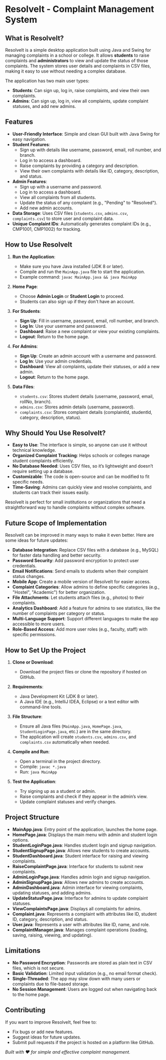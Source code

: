 # ResolveIt - Complaint Management System

## What is ResolveIt?

ResolveIt is a simple desktop application built using Java and Swing for managing complaints in a school or college. It allows **students** to raise complaints and **administrators** to view and update the status of those complaints. The system stores user details and complaints in CSV files, making it easy to use without needing a complex database.

The application has two main user types:
- **Students**: Can sign up, log in, raise complaints, and view their own complaints.
- **Admins**: Can sign up, log in, view all complaints, update complaint statuses, and add new admins.

## Features

- **User-Friendly Interface**: Simple and clean GUI built with Java Swing for easy navigation.
- **Student Features**:
  - Sign up with details like username, password, email, roll number, and branch.
  - Log in to access a dashboard.
  - Raise complaints by providing a category and description.
  - View their own complaints with details like ID, category, description, and status.
- **Admin Features**:
  - Sign up with a username and password.
  - Log in to access a dashboard.
  - View all complaints from all students.
  - Update the status of any complaint (e.g., "Pending" to "Resolved").
  - Add new admin accounts.
- **Data Storage**: Uses CSV files (`students.csv`, `admins.csv`, `complaints.csv`) to store user and complaint data.
- **Unique Complaint IDs**: Automatically generates complaint IDs (e.g., CMP1001, CMP1002) for tracking.

## How to Use ResolveIt

1. **Run the Application**:
   - Make sure you have Java installed (JDK 8 or later).
   - Compile and run the `MainApp.java` file to start the application.
   - Example command: `javac MainApp.java && java MainApp`

2. **Home Page**:
   - Choose **Admin Login** or **Student Login** to proceed.
   - Students can also sign up if they don't have an account.

3. **For Students**:
   - **Sign Up**: Fill in username, password, email, roll number, and branch.
   - **Log In**: Use your username and password.
   - **Dashboard**: Raise a new complaint or view your existing complaints.
   - **Logout**: Return to the home page.

4. **For Admins**:
   - **Sign Up**: Create an admin account with a username and password.
   - **Log In**: Use your admin credentials.
   - **Dashboard**: View all complaints, update their statuses, or add a new admin.
   - **Logout**: Return to the home page.

5. **Data Files**:
   - `students.csv`: Stores student details (username, password, email, rollNo, branch).
   - `admins.csv`: Stores admin details (username, password).
   - `complaints.csv`: Stores complaint details (complaintId, studentId, category, description, status).

## Why Should You Use ResolveIt?

- **Easy to Use**: The interface is simple, so anyone can use it without technical knowledge.
- **Organized Complaint Tracking**: Helps schools or colleges manage student complaints efficiently.
- **No Database Needed**: Uses CSV files, so it’s lightweight and doesn’t require setting up a database.
- **Customizable**: The code is open-source and can be modified to fit specific needs.
- **Time-Saving**: Admins can quickly view and resolve complaints, and students can track their issues easily.

ResolveIt is perfect for small institutions or organizations that need a straightforward way to handle complaints without complex software.

## Future Scope of Implementation

ResolveIt can be improved in many ways to make it even better. Here are some ideas for future updates:
- **Database Integration**: Replace CSV files with a database (e.g., MySQL) for faster data handling and better security.
- **Password Security**: Add password encryption to protect user credentials.
- **Email Notifications**: Send emails to students when their complaint status changes.
- **Mobile App**: Create a mobile version of ResolveIt for easier access.
- **Complaint Categories**: Allow admins to define specific categories (e.g., "Hostel", "Academic") for better organization.
- **File Attachments**: Let students attach files (e.g., photos) to their complaints.
- **Analytics Dashboard**: Add a feature for admins to see statistics, like the number of complaints per category or status.
- **Multi-Language Support**: Support different languages to make the app accessible to more users.
- **Role-Based Access**: Add more user roles (e.g., faculty, staff) with specific permissions.

## How to Set Up the Project

1. **Clone or Download**:
   - Download the project files or clone the repository if hosted on GitHub.

2. **Requirements**:
   - Java Development Kit (JDK 8 or later).
   - A Java IDE (e.g., IntelliJ IDEA, Eclipse) or a text editor with command-line tools.

3. **File Structure**:
   - Ensure all Java files (`MainApp.java`, `HomePage.java`, `StudentLoginPage.java`, etc.) are in the same directory.
   - The application will create `students.csv`, `admins.csv`, and `complaints.csv` automatically when needed.

4. **Compile and Run**:
   - Open a terminal in the project directory.
   - Compile: `javac *.java`
   - Run: `java MainApp`

5. **Test the Application**:
   - Try signing up as a student or admin.
   - Raise complaints and check if they appear in the admin’s view.
   - Update complaint statuses and verify changes.

## Project Structure

- **MainApp.java**: Entry point of the application, launches the home page.
- **HomePage.java**: Displays the main menu with admin and student login options.
- **StudentLoginPage.java**: Handles student login and signup navigation.
- **StudentSignupPage.java**: Allows new students to create accounts.
- **StudentDashboard.java**: Student interface for raising and viewing complaints.
- **RaiseComplaintPage.java**: Interface for students to submit new complaints.
- **AdminLoginPage.java**: Handles admin login and signup navigation.
- **AdminSignupPage.java**: Allows new admins to create accounts.
- **AdminDashboard.java**: Admin interface for viewing complaints, updating statuses, and adding admins.
- **UpdateStatusPage.java**: Interface for admins to update complaint statuses.
- **ViewComplaintsPage.java**: Displays all complaints for admins.
- **Complaint.java**: Represents a complaint with attributes like ID, student ID, category, description, and status.
- **User.java**: Represents a user with attributes like ID, name, and role.
- **ComplaintManager.java**: Manages complaint operations (loading, saving, raising, viewing, and updating).

## Limitations

- **No Password Encryption**: Passwords are stored as plain text in CSV files, which is not secure.
- **Basic Validation**: Limited input validation (e.g., no email format check).
- **Single-Threaded**: The app may slow down with many users or complaints due to file-based storage.
- **No Session Management**: Users are logged out when navigating back to the home page.

## Contributing

If you want to improve ResolveIt, feel free to:
- Fix bugs or add new features.
- Suggest ideas for future updates.
- Submit pull requests if the project is hosted on a platform like GitHub.

*Built with ❤️ for simple and effective complaint management.*